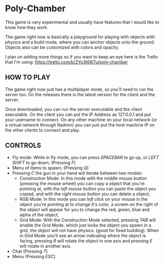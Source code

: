 # Poly-Chamber
This game is very experimental and usually have features that I would like to know how they work.

The game right now is basically a playground for playing with objects with physics and a build mode, where you can anchor objects onto the ground. Objects also can be customized with colors and opacity.

I plan on adding more things so if you want to keep an eye here is the Trello that I'm using:
https://trello.com/b/2Yo3NW7u/poly-chamber


## HOW TO PLAY

The game right now just has a multiplayer mode, so you'll need to run the server too. On the releases there is the latest version for the client and the server.

Once downloaded, you can run the server executable and the client executable. On the client you can put the IP Address as 127.0.0.1 and put your username to connect. On any other machine on your local network (or a virtual network through Radmin) you can just put the host machine IP on the other clients to connect and play.

## CONTROLS

 - Fly mode: While in fly mode, you can press *SPACEBAR* to go up, or *LEFT SHIFT* to go down; (Pressing *F*)
 - Menu of items to spawn; (Pressing *Q*)
 - Pressing *C* the gun in your hand will iterate between two modes: 
     - Construction Mode: In this mode with the *middle mouse button* (pressing the mouse wheel) you can copy a object that you're pointing at, with the *left mouse button* you can paste the object you copied, and with the *right mouse button* you can delete a object;
     - RGB Mode: In this mode you can *left click* on your mouse in the object you're pointing at to change it's color, a screen on the right of the object will appear for you to change the red, green, blue and alpha of the object;
     - Grid Mode: With the Construction Mode selected, pressing *TAB* will enable the Grid Mode, which just locks the object you spawn in a grid, the object will not have physics. (good for fixed building). When in Grid Mode you'll see an arrow indicating where the object is facing, pressing *R* will rotate the object in one axis and pressing *E* will rotate in another axis.
 - Chat (Pressing *T*)
 - Menu (Pressing *ESC*)
